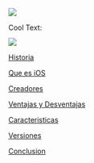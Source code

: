 ![](https://images.cooltext.com/5136783.png)


<a href="http://es.cooltext.com" target="_top"><img src="https://cooltext.com/images/ct_pixel.gif" width="80" height="15" alt="Cool Text: Generador de Logotipos y Gráficos." border="0" /></a>

![](https://images.cooltext.com/5136771.png)

[Historia](https://alain2701.github.io/Proyecto-Integrador/HistoriaDeIOS)

[Que es iOS](https://alain2701.github.io/Proyecto-Integrador/Queesios)

[Creadores](https://alain2701.github.io/Proyecto-Integrador/CreadoresDeIOS)

[Ventajas y Desventajas](https://alain2701.github.io/Proyecto-Integrador/ventajasydesventajas)

[Caracteristicas](https://alain2701.github.io/Proyecto-Integrador/caracteristicas)

[Versiones](https://alain2701.github.io/Proyecto-Integrador/versiones)

[Conclusion](https://alain2701.github.io/Proyecto-Integrador/conclusion)
